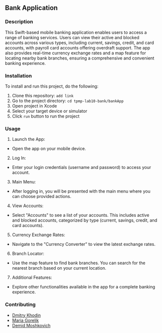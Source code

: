 ## Bank Application
### Description
This Swift-based mobile banking application enables users to access a range of banking services. Users can view their active and blocked accounts across various types, including current, savings, credit, and card accounts, with payroll card accounts offering overdraft support. The app also provides real-time currency exchange rates and a map feature for locating nearby bank branches, ensuring a comprehensive and convenient banking experience.
### Installation
To install and run this project, do the following:
1. Clone this repository:
  `add link`
2. Go to the project directory:
   `cd tpmp-lab10-bank/bankApp`
3. Open project in Xcode
4. Select your target device or simulator
5. Click `run` button to run the project
### Usage
1. Launch the App:
  - Open the app on your mobile device.
2. Log In:
  - Enter your login credentials (username and password) to access your account.
3. Main Menu:
  - After logging in, you will be presented with the main menu where you can choose provided actions.
4. View Accounts:
 - Select "Accounts" to see a list of your accounts. This includes active and blocked accounts, categorized by type (current, savings, credit, and card accounts).
5. Currency Exchange Rates:
  - Navigate to the "Currency Converter" to view the latest exchange rates.
6. Branch Locator:
  - Use the map feature to find bank branches. You can search for the nearest branch based on your current location.
7. Additional Features:
  - Explore other functionalities available in the app for a complete banking experience.
### Contributing
- [Dmitry Khodin](https://github.com/rollcookie)
- [Maria Gorelik](https://github.com/MariaGorelik)
- [Demid Moshkovich](https://github.com/IronGunYT)
